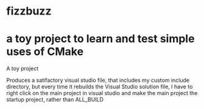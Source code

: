 # fizzbuzz
# a toy project to learn and test simple uses of CMake

A toy project

Produces a satifactory visual studio file, that includes my custom include directory, but every time it rebuilds the Visual Studio solution file, I have to right click on the main project in visual studio and make the main project the startup project, rather than ALL_BUILD

